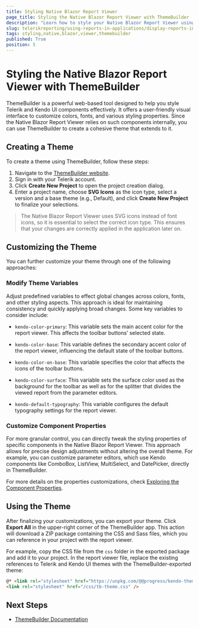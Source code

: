 ```yaml
---
title: Styling Native Blazor Report Viewer
page_title: Styling the Native Blazor Report Viewer with ThemeBuilder
description: "Learn how to style your Native Blazor Report Viewer using ThemeBuilder, a tool  created by Progress Telerik and designed for customizing Telerik and Kendo UI components."
slug: telerikreporting/using-reports-in-applications/display-reports-in-applications/web-application/styling-native-blazor-viewer
tags: styling,native,blazor,viewer,themebuilder
published: True
position: 5
---
```


# Styling the Native Blazor Report Viewer with ThemeBuilder

ThemeBuilder is a powerful web-based tool designed to help you style Telerik and Kendo UI components effectively. It offers a user-friendly visual interface to customize colors, fonts, and various styling properties. Since the Native Blazor Report Viewer relies on such components internally, you can use ThemeBuilder to create a cohesive theme that extends to it.

## Creating a Theme

To create a theme using ThemeBuilder, follow these steps:

1. Navigate to the [ThemeBuilder website](https://themebuilderapp.telerik.com/).
1. Sign in with your Telerik account.
1. Click **Create New Project** to open the project creation dialog.
1. Enter a project name, choose **SVG Icons** as the icon type, select a version and a base theme (e.g., Default), and click **Create New Project** to finalize your selections.

> The Native Blazor Report Viewer uses SVG icons instead of font icons, so it is essential to select the correct icon type. This ensures that your changes are correctly applied in the application later on.

## Customizing the Theme

You can further customize your theme through one of the following approaches:

### Modify Theme Variables

Adjust predefined variables to effect global changes across colors, fonts, and other styling aspects. This approach is ideal for maintaining consistency and quickly applying broad changes. Some key variables to consider include:

- `kendo-color-primary`: This variable sets the main accent color for the report viewer. This affects the toolbar buttons’ selected state.

- `kendo-color-base`: This variable defines the secondary accent color of the report viewer, influencing the default state of the toolbar buttons.

- `kendo-color-on-base`: This variable specifies the color that affects the icons of the toolbar buttons.

- `kendo-color-surface`: This variable sets the surface color used as the background for the toolbar as well as for the splitter that divides the viewed report from the parameter editors.

- `kendo-default-typography`: This variable configures the default typography settings for the report viewer.

### Customize Component Properties

For more granular control, you can directly tweak the styling properties of specific components in the Native Blazor Report Viewer. This approach allows for precise design adjustments without altering the overall theme. For example, you can customize parameter editors, which use Kendo components like ComboBox, ListView, MultiSelect, and DatePicker, directly in ThemeBuilder. 

For more details on the properties customizations, check [Exploring the Component Properties](https://docs.telerik.com/themebuilder/building-visual-styles/component-properties).

## Using the Theme

After finalizing your customizations, you can export your theme. Click **Export All** in the upper-right corner of the ThemeBuilder app. This action will download a ZIP package containing the CSS and Sass files, which you can reference in your project with the report viewer. 

For example, copy the CSS file from the `css` folder in the exported package and add it to your project. In the report viewer file, replace the existing references to Telerik and Kendo UI themes with the ThemeBuilder-exported theme:

````HTML
@* <link rel="stylesheet" href="https://unpkg.com/@@progress/kendo-theme-utils@@10.0.1/dist/all.css"  /> *@
<link rel="stylesheet" href="/css/tb-theme.css" />
````

## Next Steps

- [ThemeBuilder Documentation](https://docs.telerik.com/themebuilder/)